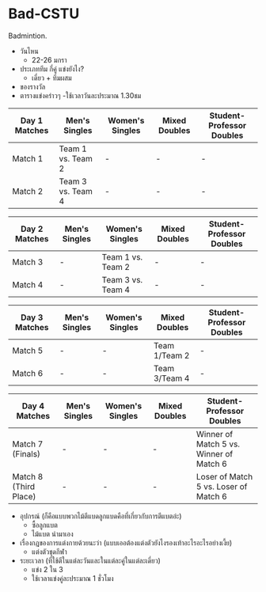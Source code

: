 # Bad-CSTU
Badmintion.
- วันไหน
    - 22-26 มกรา
- ประเภททีม กี่คู่ แข่งยังไง?
    - เดี่ยว + ทีมผสม
- ของรางวัล
- ตารางแข่งคร่าวๆ
    -ใช้เวลาวันละประมาณ 1.30ชม 
    
| Day 1 Matches   | Men's Singles      | Women's Singles | Mixed Doubles | Student-Professor Doubles |
|-----------------|--------------------|-----------------|---------------|---------------------------|
| Match 1         | Team 1 vs. Team 2  | -               | -             | -                         |
| Match 2         | Team 3 vs. Team 4  | -               | -             | -                         |

| Day 2 Matches   | Men's Singles | Women's Singles    | Mixed Doubles   | Student-Professor Doubles |
|-----------------|---------------|--------------------|-----------------|---------------------------|
| Match 3         | -             | Team 1 vs. Team 2  | -               | -                         |
| Match 4         | -             | Team 3 vs. Team 4  | -               | -                         |

| Day 3 Matches   | Men's Singles | Women's Singles | Mixed Doubles  | Student-Professor Doubles |
|-----------------|---------------|-----------------|----------------|---------------------------|
| Match 5         | -             | -               | Team 1/Team 2  | -                         |
| Match 6         | -             | -               | Team 3/Team 4  | -                         |

| Day 4 Matches         | Men's Singles | Women's Singles | Mixed Doubles | Student-Professor Doubles               |
|-----------------------|---------------|-----------------|---------------|-----------------------------------------|
| Match 7 (Finals)      | -             | -               | -             | Winner of Match 5 vs. Winner of Match 6 |
| Match 8 (Third Place) | -             | -               | -             | Loser of Match 5 vs. Loser of Match 6   |






- อุปกรณ์ (ก็คือแบบพวกไม้ตีแบดลูกแบดคือที่เกี่ยวกับการตีแบตอ่ะ)
    - ซื้อลูกแบต
    - ไม้แบต นำมาเอง
- เรื่องกฎของการแต่งกายด้วยนะว่า (แบบเออต้องแต่งตัวยังไงรองเท้าอะไรอะไรอย่างเงี้ย)
    - แต่งตัวชุดกีฬา
- ระยะเวลา (ที่ใช้ตีในแต่ละวันและในแต่ละคู่ในแต่ละเดี่ยว)
    - แข่ง 2 ใน 3
    - ใช้เวลาแข่งคู่ละประมาณ 1 ชั่วโมง
